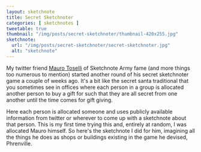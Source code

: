 ```yaml
---
layout: sketchnote
title: Secret Sketchnoter
categories: [ sketchnotes ]
tweetable: true
thumbnail: "/img/posts/secret-sketchnoter/thumbnail-420x255.jpg"
sketchnote:
  url: "/img/posts/secret-sketchnoter/secret-sketchnoter.jpg"
  alt: "sketchnote"
---
```


My twitter friend [Mauro Toselli](https://twitter.com/xlontrax) of Sketchnote Army fame (and more things too numerous to mention) started 
another round of his secret sketchnoter game a couple of weeks ago. It's a bit like the secret santa traditional that you sometimes see 
in offices where each person in a group is allocated another person to buy a gift for such that they are all secret from one another until 
the time comes for gift giving. 

Here each person is allocated someone and uses publicly available information from twitter or wherever to come up with a sketchnote about that person. 
This is my first time trying this and, entirely at random, I was allocated Mauro himself. So here's the sketchnote I did for him, imagining all 
the things he does as shops or buildings existing in the game he devised, Phrenville. 
